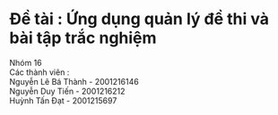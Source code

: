 # Đề tài : Ứng dụng quản lý đề thi và bài tập trắc nghiệm

Nhóm 16  
Các thành viên :  
Nguyễn Lê Bá Thành - 2001216146  
Nguyễn Duy Tiến - 2001216212  
Huỳnh Tấn Đạt - 2001215697
